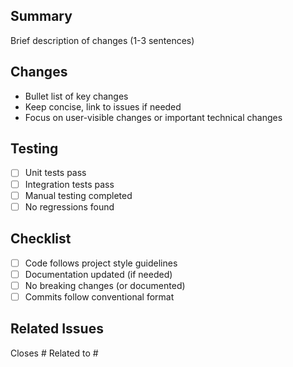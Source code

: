 ## Summary
Brief description of changes (1-3 sentences)

## Changes
- Bullet list of key changes
- Keep concise, link to issues if needed
- Focus on user-visible changes or important technical changes

## Testing
- [ ] Unit tests pass
- [ ] Integration tests pass
- [ ] Manual testing completed
- [ ] No regressions found

## Checklist
- [ ] Code follows project style guidelines
- [ ] Documentation updated (if needed)
- [ ] No breaking changes (or documented)
- [ ] Commits follow conventional format

## Related Issues
Closes #
Related to #
